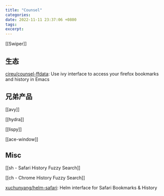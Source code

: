 ```yaml
---
title: "Counsel"
categories: 
date: 2022-11-11 23:37:06 +0800
tags: 
excerpt: 
---
```



[[Swiper]]


## 生态

[cireu/counsel-ffdata](https://github.com/cireu/counsel-ffdata): Use ivy interface to access your firefox bookmarks and history in Emacs

## 兄弟产品

[[avy]]

[[hydra]]

[[lispy]]

[[ace-window]]

## Misc

[[sh - Safari History Fuzzy Search]]

[[ch - Chrome History Fuzzy Search]]

[xuchunyang/helm-safari](https://github.com/xuchunyang/helm-safari): Helm interface for Safari Bookmarks & History


